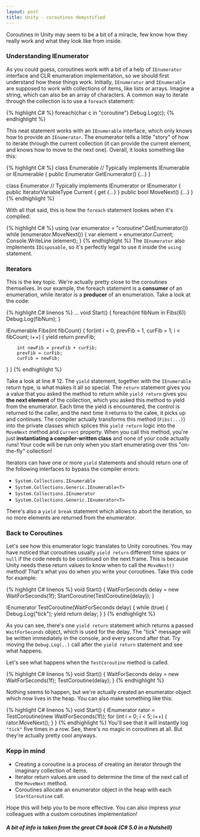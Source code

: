 ```yaml
---
layout: post
title: Unity - coroutines demystified
---
```

Coroutines in Unity may seem to be a bit of a miracle, few know how they really work and what they look like from inside.

### Understanding IEnumerator

As you could guess, coroutines work with a bit of a help of `IEnumerator` interface and CLR enumeration implementation,
so we should first understand how these things work.
Initially, `IEnumerator` and `IEnumerable` are supposed to work with collections of items, like lists or arrays. Imagine a string,
which can also be an array of characters. A common way to iterate through the collection is to use a `foreach` statement:

{% highlight C# %}
foreach(char c in "coroutine")
  Debug.Log(c);
{% endhighlight %}

This neat statement works with an `IEnumerable` interface, which only knows how to provide an `IEnumerator`. 
The enumerator tells a little "story" of how to iterate through the current collection 
(it can provide the current element, and knows how to move to the next one).
Overall, it looks something like this:

{% highlight C# %}
class Enumerable // Typically implements IEnumerable or IEnumerable<T>
{
  public Enumerator GetEnumerator() {...}
}

class Enumerator // Typically implements IEnumerator or IEnumerator<T>
{
  public IteratorVariableType Current { get {...} }
  public bool MoveNext() {...}
}
{% endhighlight %}

With all that said, this is how the `foreach` statement lookes when it's compiled:

{% highlight C# %}
using (var enumerator = "coroutine".GetEnumerator())
  while (enumerator.MoveNext())
  {
  var element = enumerator.Current;
  Console.WriteLine (element);
  }
{% endhighlight %}
The `IEnumerator` also implements `IDisposable`, so it's perfectly legal to use it inside the `using` statement.

### Iterators

 This is the key topic. We're actually pretty close to the coroutines themselves.
In our example, the foreach statement is a __consumer__ of an enumeration, while iterator is a __producer__ of an enumeration. 
Take a look at the code:

{% highlight C# linenos %}
...
void Start()
{
  foreach(int fibNum in Fibs(6))
    Debug.Log(fibNum);
}

IEnumerable<int> Fibs(int fibCount)
{
   for(int i = 0, prevFib = 1, curFib = 1; i < fibCount; i++)
   {
		yield return prevFib;
	 
		int newFib = prevFib + curFib;
		prevFib = curFib;
		curFib = newFib;
   }
}
{% endhighlight %}

Take a look at line # 12. The `yield` statement, together with the `IEnumerable` return type, is what makes it all so special.
The `return` statement gives you a value that you asked the method to return while `yield return` gives you 
__the next element__ of the collection, which you asked this method to yield from the enumerator. 
Each time the yield is encountered, the control is returned to the caller, and the next time it returns to the calee, it picks up
and continues. The compiler actually transforms this method (`Fibs(...)`)
into the private classes which splices this `yield return` logic into the `MoveNext` method and `Current` property.
When you call this method, you're just __instantiating a compiler-written class__ and none of your code actually runs! Your code
will be run only when you start enumerating over this "on-the-fly" collection!

Iterators can have one or more `yield` statements and should return one of the following interfaces to bypass the compiler errors:

* `System.Collections.IEnumerable` 
* `System.Collections.Generic.IEnumerable<T>`
* `System.Collections.IEnumerator`
* `System.Collections.Generic.IEnumerator<T>`

There's also a `yield break` statement which allows to abort the iteration, so no more elements are returned from the enumerator.

### Back to Coroutines

Let's see how this enumerator logic translates to Unity coroutines. 
You may have noticed that coroutines usually `yield return` different time spans or `null` if the code needs to be continued on the next frame.
This is because Unity needs these return values to know when to call the `MoveNext()` method!
That's what you do when you write your coroutines. Take this code for example:

{% highlight C# linenos %}
void Start()
{
    WaitForSeconds delay = new WaitForSeconds(1f);
    StartCoroutine(TestCoroutine(delay));
}

IEnumerator TestCoroutine(WaitForSeconds delay)
{
    while (true)
    {
        Debug.Log("tick");
        yield return delay;
    }
}
{% endhighlight %}

As you can see, there's one `yield return` statement which returns a passed `WaitForSeconds` object, which is used for the delay.
The "tick" message will be written immediately in the console, and every second after that. Try moving the `Debug.Log(..)` call
after the `yield return` statement and see what happens.

Let's see what happens when the `TestCoroutine` method is called.

{% highlight C# linenos %}
void Start()
{
    WaitForSeconds delay = new WaitForSeconds(1f);
    TestCoroutine(delay);
}
{% endhighlight %}

Nothing seems to happen, but we're actually created an enumerator object which now lives in the heap.
You can also make something like this:

{% highlight C# linenos %}
void Start()
{
	IEnumerator rator = TestCoroutine(new WaitForSeconds(1f));
	for (int i = 0; i < 5; i++)
	{
       rator.MoveNext();
	}
}
{% endhighlight %}
You'll see that it will instantly log `"tick"` five times in a row.
See, there's no magic in coroutines at all. But they're actually pretty cool anyways.

### Kepp in mind

* Creating a coroutine is a process of creating an iterator through the imaginary collection of items.
* Iterator return values are used to determine the time of the next call of the `MoveNext` method.
* Coroutines allocate an enumerator object in the heap with each `StartCoroutine` call.

Hope this will help you to be more effective. You can also impress your colleagues with a custom coroutines implementation! 

##### A bit of info is taken from the great C# book (C# 5.0 in a Nutshell)